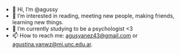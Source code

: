 - 👋 Hi, I’m @agussy
- 👀 I’m interested in reading, meeting new people, making friends, learning new things.
- 🌱 I’m currently studying to be a psychologist <3
- 📫 How to reach me: agusyanez43@gmail.com or agustina.yanwz@mi.unc.edu.ar.

<!---
agussy/agussy is a ✨ special ✨ repository because its `README.md` (this file) appears on your GitHub profile.
You can click the Preview link to take a look at your changes.
--->
